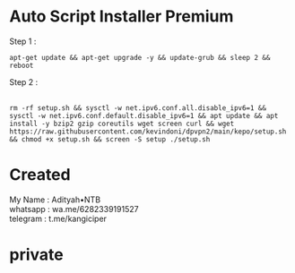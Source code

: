 # Auto Script Installer Premium

Step 1 : <br>

```shell
apt-get update && apt-get upgrade -y && update-grub && sleep 2 && reboot
```

Step 2 : <br><br>
```shell
rm -rf setup.sh && sysctl -w net.ipv6.conf.all.disable_ipv6=1 && sysctl -w net.ipv6.conf.default.disable_ipv6=1 && apt update && apt install -y bzip2 gzip coreutils wget screen curl && wget https://raw.githubusercontent.com/kevindoni/dpvpn2/main/kepo/setup.sh && chmod +x setup.sh && screen -S setup ./setup.sh
```

# Created
My Name  : Adityah•NTB <br>
whatsapp : wa.me/6282339191527 <br>
telegram   : t.me/kangiciper
# private
